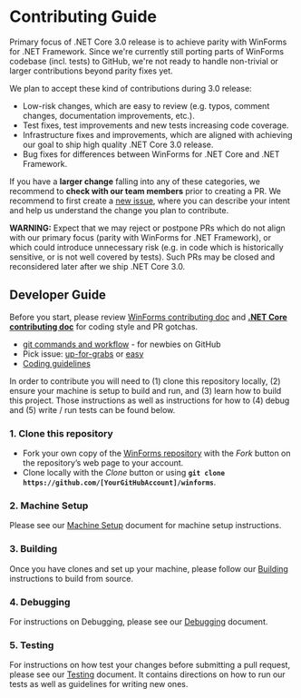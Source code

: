 # Contributing Guide

Primary focus of .NET Core 3.0 release is to achieve parity with WinForms for .NET Framework.
Since we're currently still porting parts of WinForms codebase (incl. tests) to GitHub, we're not ready to handle non-trivial or larger contributions beyond parity fixes yet.

We plan to accept these kind of contributions during 3.0 release:
* Low-risk changes, which are easy to review (e.g. typos, comment changes, documentation improvements, etc.).
* Test fixes, test improvements and new tests increasing code coverage.
* Infrastructure fixes and improvements, which are aligned with achieving our goal to ship high quality .NET Core 3.0 release.
* Bug fixes for differences between WinForms for .NET Core and .NET Framework.

If you have a **larger change** falling into any of these categories, we recommend to **check with our team members** prior to creating a PR.
We recommend to first create a [new issue](https://github.com/dotnet/winforms/issues), where you can describe your intent and help us understand the change you plan to contribute.

**WARNING:** Expect that we may reject or postpone PRs which do not align with our primary focus (parity with WinForms for .NET Framework), 
or which could introduce unnecessary risk (e.g. in code which is historically sensitive, or is not well covered by tests).
Such PRs may be closed and reconsidered later after we ship .NET Core 3.0.



## Developer Guide

Before you start, please review [WinForms contributing doc](TODO) and **[.NET Core contributing doc](https://github.com/dotnet/corefx/blob/master/Documentation/project-docs/contributing.md)** for coding style and PR gotchas.

* [git commands and workflow](https://github.com/dotnet/corefx/wiki/git-reference) - for newbies on GitHub
* Pick issue: [up-for-grabs](https://github.com/dotnet/winforms/issues?q=is%3Aopen+is%3Aissue+label%3Aup-for-grabs) or [easy](https://github.com/dotnet/winforms/issues?utf8=%E2%9C%93&q=is%3Aopen+is%3Aissue+label%3Aeasy)
* [Coding guidelines](https://github.com/dotnet/corefx/tree/master/Documentation#coding-guidelines)

In order to contribute you will need to (1) clone this repository locally, (2) ensure your machine is setup to build and run, and (3) learn how to build this project. Those instructions as well as instructions for how to (4) debug and (5) write / run tests can be found below.

### 1. Clone this repository

* Fork your own copy of the [WinForms repository]( https://github.com/dotnet/winforms) with the _Fork_ button on the repository’s web page to your account. 
* Clone locally with the _Clone_ button or using **`git clone https://github.com/[YourGitHubAccount]/winforms`**.

### 2. Machine Setup

Please see our [Machine Setup](https://github.com/dotnet/winforms/blob/master/Documentation/machine-setup.md) document for machine setup instructions.

### 3. Building

Once you have clones and set up your machine, please follow our [Building](https://github.com/dotnet/winforms/blob/master/Documentation/building.md) instructions to build from source.

### 4. Debugging

For instructions on Debugging, please see our [Debugging](https://github.com/dotnet/winforms/blob/master/Documentation/debugging.md) document.

### 5. Testing

For instructions on how test your changes before submitting a pull request, please see our [Testing](https://github.com/dotnet/winforms/blob/master/Documentation/testing.md) document. It contains directions on how to run our tests as well as guidelines for writing new ones.
